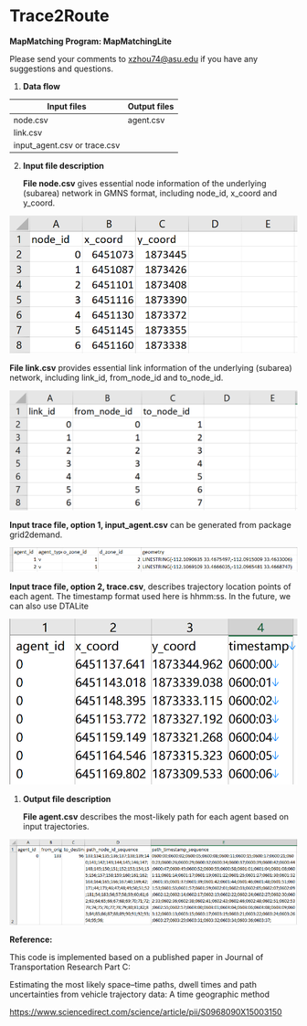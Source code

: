 # Trace2Route

**MapMatching Program: MapMatchingLite**

Please send your comments to <xzhou74@asu.edu> if you have any suggestions and
questions.

1.  **Data flow**

| **Input files**              | **Output files** |
|------------------------------|------------------|
| node.csv                     | agent.csv        |
| link.csv                     |                  |
| input_agent.csv or trace.csv |                  |

2.  **Input file description**

    **File node.csv** gives essential node information of the underlying
    (subarea) network in GMNS format, including node_id, x_coord and y_coord.

![](media/1fa21c1d6e8cfdd05b74ce9d3f48bf9f.png)

**File link.csv** provides essential link information of the underlying
(subarea) network, including link_id, from_node_id and to_node_id.

![](media/1f78e34e3e8ff4091a1997e44825a503.png)

**Input trace file, option 1, input_agent.csv** can be generated from package
grid2demand.

![](media/9ece03dedb0310001bdf97a4c4705f8e.png)

**Input trace file, option 2, trace.csv**, describes trajectory location points
of each agent. The timestamp format used here is hhmm:ss. In the future, we can
also use DTALite

![](media/604d110f6a0bdf2a7b1b552b1172e194.png)

1.  **Output file description**

    **File agent.csv** describes the most-likely path for each agent based on
    input trajectories.

![](media/3c75bcdb579896286630db56d8dd9295.png)

**Reference:**

This code is implemented based on a published paper in Journal of Transportation
Research Part C:

Estimating the most likely space–time paths, dwell times and path uncertainties
from vehicle trajectory data: A time geographic method

https://www.sciencedirect.com/science/article/pii/S0968090X15003150
